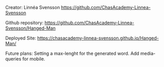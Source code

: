 Creator:
Linnéa Svensson
https://github.com/ChasAcademy-Linnea-Svensson

Github repository:
https://github.com/ChasAcademy-Linnea-Svensson/Hanged-Man

Deployed Site:
https://chasacademy-linnea-svensson.github.io/Hanged-Man/

Future plans:
Setting a max-lenght for the generated word.
Add media-queries for mobile.
